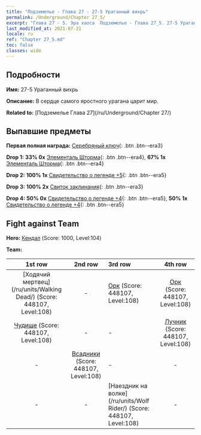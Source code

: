 ```yaml
---
title: "Подземелье - Глава 27 - 27-5 Ураганный вихрь"
permalink: /Underground/Chapter 27_5/
excerpt: "Глава 27 - 5. Эра хаоса  Подземелье - Глава 27_5. 27-5 Ураганный вихрь"
last_modified_at: 2021-07-21
locale: ru
ref: "Chapter 27_5.md"
toc: false
classes: wide
---
```


## Подробности

 **Имя:** 27-5 Ураганный вихрь

 **Описание:** В сердце самого яростного урагана царит мир.

 **Related to:** [Подземелье Глава 27](/ru/Underground/Chapter 27/)

## Выпавшие предметы

 **Первая полная награда:** [Серебряный ключ](/ItemsRU/con_693/){: .btn .btn--era3}

 **Drop 1:** **33% 0x** [Элементаль Шторма](/ItemsRU/unt_263/){: .btn .btn--era4}, **67% 1x** [Элементаль Шторма](/ItemsRU/unt_263/){: .btn .btn--era4}

 **Drop 2:** **100% 1x** [Свидетельство о легенде +5](/ItemsRU/mat_102/){: .btn .btn--era5}

 **Drop 3:** **100% 2x** [Свиток заклинания](/ItemsRU/con_694/){: .btn .btn--era3}

 **Drop 4:** **50% 0x** [Свидетельство о легенде +4](/ItemsRU/mat_95/){: .btn .btn--era5}, **50% 1x** [Свидетельство о легенде +4](/ItemsRU/mat_95/){: .btn .btn--era5}


## Fight against Team
 **Hero:** [Кендал](/ru/heroes/Kendal/) (Score: 1000, Level:104)

 **Team:**


  | 1st row | 2nd row | 3rd row | 4th row |
  |:----:|:----:|:----|:----:|
  | [Ходячий мертвец](/ru/units/Walking Dead/) (Score: 448107, Level:108)  | - | [Орк](/ru/units/Orc/) (Score: 448107, Level:108)  | [Орк](/ru/units/Orc/) (Score: 448107, Level:108)  |
  | [Чудище](/ru/units/Behemoth/) (Score: 448107, Level:108)  | - | - | [Лучник](/ru/units/Marksman/) (Score: 448107, Level:108)  |
  | - | [Всадники](/ru/units/Cavalier/) (Score: 448107, Level:108)  | - | - |
  | - | - | [Наездник на волке](/ru/units/Wolf Rider/) (Score: 448107, Level:108)  | - |


